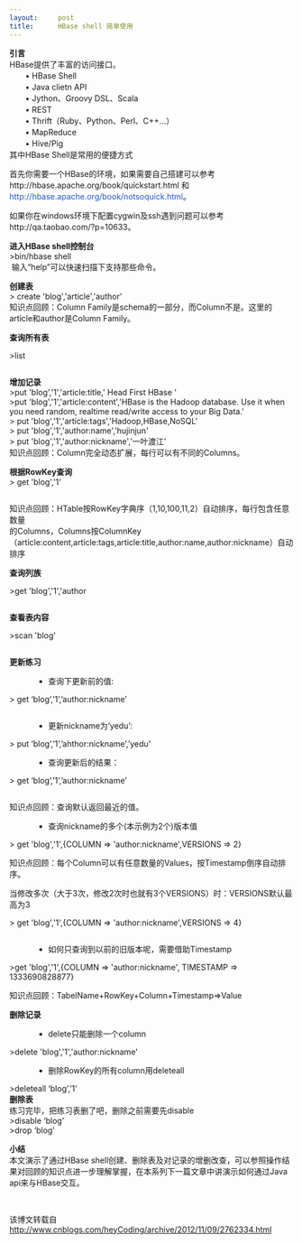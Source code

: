 ```yaml
---
layout:     post
title:      HBase shell 简单使用
---
```

<div id="article_content" class="article_content clearfix csdn-tracking-statistics" data-pid="blog" data-mod="popu_307" data-dsm="post">
								            <link rel="stylesheet" href="https://csdnimg.cn/release/phoenix/template/css/ck_htmledit_views-f76675cdea.css">
						<div class="htmledit_views" id="content_views">
                
<span style="font-family:Arial;line-height:25px;"></span>
<p align="left" style="margin-left:auto;text-indent:0px;">
<strong>引言</strong><br>
HBase提供了丰富的访问接口。<br>
　　• HBase Shell<br>
　　• Java clietn API<br>
　　• Jython、Groovy DSL、Scala<br>
　　• REST<br>
　　• Thrift（Ruby、Python、Perl、C++…）<br>
　　• MapReduce<br>
　　• Hive/Pig<br>
其中HBase Shell是常用的便捷方式</p>
<p align="left" style="margin-left:auto;text-indent:0px;">
首先你需要一个HBase的环境，如果需要自己搭建可以参考http://hbase.apache.org/book/quickstart.html 和<a href="http://hbase.apache.org/book/notsoquick.html" rel="nofollow" style="color:#1d58d1;text-decoration:none;">http://hbase.apache.org/book/notsoquick.html</a>。</p>
<p align="left" style="margin-left:auto;text-indent:0px;">
如果你在windows环境下配置cygwin及ssh遇到问题可以参考 http://qa.taobao.com/?p=10633。</p>
<p align="left" style="margin-left:auto;text-indent:0px;">
<strong>进入HBase shell控制台</strong><br>
&gt;bin/hbase shell<br><a href="http://qa.taobao.com/wp-content/uploads/2011/10/HBase-shellConsole.jpg" rel="nofollow" style="color:#1d58d1;text-decoration:none;"> </a>输入“help”可以快速扫描下支持那些命令。</p>
<p align="left" style="margin-left:auto;text-indent:0px;">
<strong>创建表</strong><br>
&gt; create 'blog','article','author'<br>
知识点回顾：Column Family是schema的一部分，而Column不是。这里的article和author是Column Family。</p>
<p align="left" style="margin-left:auto;text-indent:0px;">
<strong>查询所有表</strong></p>
<p align="left" style="margin-left:auto;text-indent:0px;">
&gt;list</p>
<p style="margin-left:auto;text-indent:0px;">
<img src="http://pic002.cnblogs.com/images/2012/387542/2012040615373977.png" alt="" style="border-top-width:0px;border-right-width:0px;border-bottom-width:0px;border-left-width:0px;"></p>
<p align="left" style="margin-left:auto;text-indent:0px;">
<strong>增加记录</strong><br>
&gt;put 'blog','1','article:title,' Head First HBase '<br>
&gt;put 'blog','1','article:content','HBase is the Hadoop database. Use it when you need random, realtime read/write access to your Big Data.'<br>
&gt; put 'blog','1','article:tags','Hadoop,HBase,NoSQL'<br>
&gt; put 'blog','1','author:name','hujinjun'<br>
&gt; put 'blog','1','author:nickname',’一叶渡江’<br>
知识点回顾：Column完全动态扩展，每行可以有不同的Columns。</p>
<p align="left" style="margin-left:auto;text-indent:0px;">
<strong>根据RowKey查询</strong><br>
&gt; get 'blog','1'</p>
<p style="margin-left:auto;text-indent:0px;">
<img src="http://pic002.cnblogs.com/images/2012/387542/2012040615085088.png" alt="" style="border-top-width:0px;border-right-width:0px;border-bottom-width:0px;border-left-width:0px;"></p>
<p align="left" style="margin-left:auto;text-indent:0px;">
知识点回顾：HTable按RowKey字典序（1,10,100,11,2）自动排序，每行包含任意数量<br>
的Columns，Columns按ColumnKey（article:content,article:tags,article:title,author:name,author:nickname）自动排序</p>
<p align="left" style="margin-left:auto;text-indent:0px;">
<strong>查询列族</strong></p>
<p align="left" style="margin-left:auto;text-indent:0px;">
&gt;get 'blog','1','author</p>
<p style="margin-left:auto;text-indent:0px;">
<img src="http://pic002.cnblogs.com/images/2012/387542/2012040615423859.png" alt="" style="border-top-width:0px;border-right-width:0px;border-bottom-width:0px;border-left-width:0px;"></p>
<p align="left" style="margin-left:auto;text-indent:0px;">
<strong>查看表内容</strong></p>
<p align="left" style="margin-left:auto;text-indent:0px;">
&gt;scan 'blog'</p>
<p style="margin-left:auto;text-indent:0px;">
<img src="http://pic002.cnblogs.com/images/2012/387542/2012040615401217.png" alt="" style="border-top-width:0px;border-right-width:0px;border-bottom-width:0px;border-left-width:0px;"></p>
<p align="left" style="margin-left:auto;text-indent:0px;">
<strong>更新练习</strong></p>
<ul style="list-style-type:disc;margin-left:45px;"><li style="list-style:inherit;">查询下更新前的值:</li></ul><p align="left" style="margin-left:auto;text-indent:0px;">
&gt; get ‘blog’,’1’,’author:nickname’</p>
<p style="margin-left:auto;text-indent:0px;">
<img src="http://pic002.cnblogs.com/images/2012/387542/2012040615115240.png" alt="" style="border-top-width:0px;border-right-width:0px;border-bottom-width:0px;border-left-width:0px;"></p>
<ul style="list-style-type:disc;margin-left:45px;"><li style="list-style:inherit;">更新nickname为’yedu’:</li></ul><p align="left" style="margin-left:auto;text-indent:0px;">
&gt; put ‘blog’,’1’,’ahthor:nickname’,’yedu’</p>
<ul style="list-style-type:disc;margin-left:45px;"><li style="list-style:inherit;">查询更新后的结果：</li></ul><p align="left" style="margin-left:auto;text-indent:0px;">
&gt; get ‘blog’,’1’,’author:nickname’</p>
<p style="margin-left:auto;text-indent:0px;">
<img src="http://pic002.cnblogs.com/images/2012/387542/2012040615143191.png" alt="" style="border-top-width:0px;border-right-width:0px;border-bottom-width:0px;border-left-width:0px;"></p>
<p align="left" style="margin-left:auto;text-indent:0px;">
知识点回顾：查询默认返回最近的值。</p>
<ul style="list-style-type:disc;margin-left:45px;"><li style="list-style:inherit;">查询nickname的多个(本示例为2个)版本值</li></ul><p align="left" style="margin-left:auto;text-indent:0px;">
&gt; get 'blog','1',{COLUMN =&gt; 'author:nickname',VERSIONS =&gt; 2}</p>
<p style="margin-left:auto;text-indent:0px;">
<img src="http://pic002.cnblogs.com/images/2012/387542/2012040615172768.png" alt="" style="border-top-width:0px;border-right-width:0px;border-bottom-width:0px;border-left-width:0px;"><br>
知识点回顾：每个Column可以有任意数量的Values，按Timestamp倒序自动排序。</p>
<p style="margin-left:auto;text-indent:0px;">
当修改多次（大于3次，修改2次时也就有3个VERSIONS）时：VERSIONS默认最高为3</p>
<p style="margin-left:auto;text-indent:0px;">
&gt; get 'blog','1',{COLUMN =&gt; 'author:nickname',VERSIONS =&gt; 4}</p>
<p style="margin-left:auto;text-indent:0px;">
<img src="http://pic002.cnblogs.com/images/2012/387542/2012040615215412.png" alt="" style="border-top-width:0px;border-right-width:0px;border-bottom-width:0px;border-left-width:0px;"></p>
<ul style="list-style-type:disc;margin-left:45px;"><li style="list-style:inherit;">如何只查询到以前的旧版本呢，需要借助Timestamp</li></ul><p align="left" style="margin-left:auto;text-indent:0px;">
&gt;get 'blog','1',{COLUMN =&gt; 'author:nickname', TIMESTAMP =&gt; 1333690828877}<br><img src="http://pic002.cnblogs.com/images/2012/387542/2012040615344026.png" alt="" style="border-top-width:0px;border-right-width:0px;border-bottom-width:0px;border-left-width:0px;"></p>
<p align="left" style="margin-left:auto;text-indent:0px;">
知识点回顾：TabelName+RowKey+Column+Timestamp=&gt;Value</p>
<p align="left" style="margin-left:auto;text-indent:0px;">
<strong>删除记录</strong></p>
<ul style="list-style-type:disc;margin-left:45px;"><li style="list-style:inherit;">delete只能删除一个column</li></ul><p align="left" style="margin-left:auto;text-indent:0px;">
&gt;delete 'blog','1','author:nickname'</p>
<ul style="list-style-type:disc;margin-left:45px;"><li style="list-style:inherit;">删除RowKey的所有column用deleteall</li></ul><p align="left" style="margin-left:auto;text-indent:0px;">
&gt;deleteall ‘blog’,’1’<br><strong>删除表</strong><br>
练习完毕，把练习表删了吧，删除之前需要先disable<br>
&gt;disable ‘blog’<br>
&gt;drop ‘blog’</p>
<p align="left" style="margin-left:auto;text-indent:0px;">
<strong>小结</strong><br>
本文演示了通过HBase shell创建、删除表及对记录的增删改查，可以参照操作结果对回顾的知识点进一步理解掌握，在本系列下一篇文章中讲演示如何通过Java api来与HBase交互。</p>
<p align="left" style="margin-left:auto;text-indent:0px;">
<br></p>
<p align="left" style="margin-left:auto;text-indent:0px;">
该博文转载自<a href="http://www.cnblogs.com/heyCoding/archive/2012/11/09/2762334.html" rel="nofollow">http://www.cnblogs.com/heyCoding/archive/2012/11/09/2762334.html</a><br></p>
            </div>
                </div>